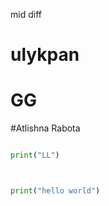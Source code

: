 
mid diff 

# ulykpan
# GG 
#Atlishna Rabota





```python

print("LL")



print("hello world")


```
